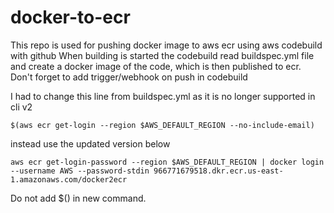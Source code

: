 # docker-to-ecr
This repo is used for pushing docker image to aws ecr using aws codebuild with github
When building is started the codebuild read buildspec.yml file and create a docker image of the code, which is then published to ecr.
Don't forget to add trigger/webhook on push in codebuild


I had to change this line from buildspec.yml as it is no longer supported in cli v2

`$(aws ecr get-login --region $AWS_DEFAULT_REGION --no-include-email)`

instead use the updated version below

`aws ecr get-login-password --region $AWS_DEFAULT_REGION | docker login --username AWS --password-stdin 966771679518.dkr.ecr.us-east-1.amazonaws.com/docker2ecr
`

Do not add $() in new command.

